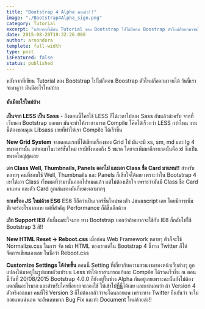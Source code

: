```yaml
---
title: "Bootstrap 4 Alpha มาแล้ว!!"
image: "./Bootstrap4Alpha_sign.png"
category: Tutorial
excerpt: "หลังจากที่เขียน Tutorial ของ Bootstrap ไปไม่กี่ตอน Boostrap ตัวใหม่ก็ออกมาจนได้ วันนี้เราจะมาดูว่า มันมีอะไรใหม่บ้าง"
date: 2015-08-20T19:32:26.000
author: arnondora
templete: full-width
type: post
isFeatured: false
status: published
---
```


หลังจากที่เขียน Tutorial ของ Bootstrap ไปไม่กี่ตอน Boostrap ตัวใหม่ก็ออกมาจนได้ วันนี้เราจะมาดูว่า มันมีอะไรใหม่บ้าง

#### มันมีอะไรใหม่บ้าง

**เป็นจาก LESS เป็น Sass** - ถึงตอนนี้ใครใช้ LESS ก็ได้เวลาไปลอง Sass กันแล้วล่ะครับ จากที่เว็บของ Bootstrap บอกมา มันจะทำให้เราสามารถ Compile โค๊ตได้เร็วกว่า LESS กว่าไหน งานนี้ต้องขอบคุณ Libsass เลยที่ทำให้เรา Compile ได้เร็วขึ้น

**New Grid System** จากตอนแรกที่ได้เขียนเรื่องของ Grid ไป มันจะมี xs, sm, md และ lg 4 ขนาดเท่านั้น แต่พอมาในเวอร์ชั่นใหม่ เรามีทั้งหมดถึง 5 ขนาด โดยจะเพิ่มมาอีกขนาดนั่นคือ xl ซึ่งเป็นขนาดใหญ่สุดเลย

**เอา Class Well, Thumbnails, Panels ออกไป และเอา Class ชื่อ Card มาแทน!!** สำหรับหลายๆ คนที่ชอบใช้ Well, Thumbnails และ Panels ก็เสียใจได้เลย เพราะว่าใน Bootstrap 4 เขาได้เอา Class ทั้งหมดที่ว่ามานั้นออกไปหมดแล้ว แต่ไม่ต้องเสียใจ เพราะว่ามันมี Class ชื่อ Card มาแทน และตัว Card ลูกเล่นของมันก็เยอะเอามากๆ

**ยกเครื่อง JS ใหม่ด้วย ES6**
ES6 ก็ถือว่าเป็นเวอร์ชั่นใหม่ของตัว Javascript เลย โดยมีการเพิ่มฟีเจอร์อะไรมากมาย แต่ที่สำคัญ Performance ก็ดีขึ้นอีกด้วย

**เลิก Support IE8**
 อันนี้ผมสะใจมาก ทาง Bootstrap บอกว่าถ้าอยากจะใช้กับ IE8 ก็กลับไปใช้ Bootstrap 3 สิ!!

**New HTML Reset -> Reboot.css**
เมื่อก่อน Web Framework หลายๆ ตัวก็จะใช้ Normalize.css ในการ จัด หน้า HTML ของเราแต่ใน Bootstrap 4 นี้ทาง Twitter ก็ได้จัดการเขียนเองเลย ในชื่อว่า Reboot.css

**Customize Settings ได้ง่ายขึ้น**
ตอนนี้ Setting ที่เกี่ยวกับความสวนงามของหน้าเว็บต่างๆ ถูกแปลงให้มาอยู่ในรูปแบบตัวแปรบน Less ทำให้เราสามารถแก้และ Compile ได้รวดเร็วขึ้น
ณ ตอนนี้วันที่ 20/08/2015 Bootstrap 4.0.0 ก็ยังอยู่ในช่วง Alpha กันอยู่เลยเพราะฉะนั้นยังไม่ต้องแตกตื่นอะไรมาก และสำหรับใครที่อยากจะลองใช้ ให้เข้าไป[ที่นี่][0]ได้เลย และแน่นอนว่า ถ้า Version 4 ตัวจริงออกมา คนที่ใช้ Version 3 ก็ไม่ต้องกลัวว่าจะโดนลอยแพ เพราะทาง Twitter ยืนยันว่า จะไม่ลอยแพแน่นอน จะอัพเดทพวก Bug Fix และทำ Document ใหม่ด้วยล่ะ!!

[0]: http://v4-alpha.getbootstrap.com
